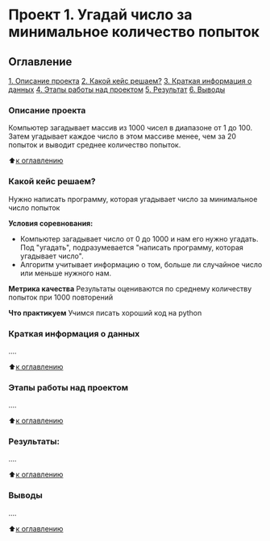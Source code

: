 # Проект 1. Угадай число за минимальное количество попыток

## Оглавление
[1. Описание проекта](https://github.com/Serg-NSD/sf_data_science/tree/main/project_0/README.md#Описание-проекта)
[2. Какой кейс решаем?](https://github.com/Serg-NSD/sf_data_science/tree/main/project_0/README.md#Какой-кейс-решаем)
[3. Краткая информация о данных](https://github.com/Serg-NSD/sf_data_science/tree/main/project_0/README.md#Краткая-информация-о-данных)
[4. Этапы работы над проектом](https://github.com/Serg-NSD/sf_data_science/tree/main/project_0/README.md#Этапы-работы-над-проектом)
[5. Результат](https://github.com/Serg-NSD/sf_data_science/tree/main/project_0/README.md#Результат)
[6. Выводы](https://github.com/Serg-NSD/sf_data_science/tree/main/project_0/README.md#Выводы)

### Описание проекта
Компьютер загадывает массив из 1000 чисел в диапазоне от 1 до 100.
Затем угадывает каждое число в этом массиве менее, чем за 20 попыток и
выводит среднее количество попыток.

:arrow_up:[к оглавлению](https://github.com/Serg-NSD/sf_data_science/tree/main/project_0/README.md#Оглавление)


### Какой кейс решаем?
Нужно написать программу, которая угадывает число за минимальное число попыток

**Условия соревнования:**
- Компьютер загадывает число от 0 до 1000 и нам его нужно угадать. Под "угадать", подразумевается "написать программу, которая угадывает число".
- Алгоритм учитывает информацию о том, больше ли случайное число или меньше нужного нам.

**Метрика качества**
Результаты оцениваются по среднему количеству попыток при 1000 повторений

**Что практикуем**
Учимся писать хороший код на python


### Краткая информация о данных
....

:arrow_up:[к оглавлению](https://github.com/Serg-NSD/sf_data_science/tree/main/project_0/README.md#Оглавление)


### Этапы работы над проектом
....

:arrow_up:[к оглавлению](https://github.com/Serg-NSD/sf_data_science/tree/main/project_0/README.md#Оглавление)


### Результаты:
....

:arrow_up:[к оглавлению](https://github.com/Serg-NSD/sf_data_science/tree/main/project_0/README.md#Оглавление)


### Выводы
....

:arrow_up:[к оглавлению](https://github.com/Serg_NSD/sf_data_science/tree/main/project_1/readme.md#Оглавление)
